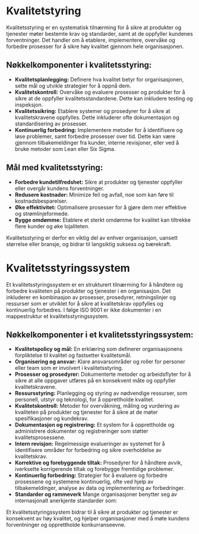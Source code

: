 # Kvalitetstyring
Kvalitetsstyring er en systematisk tilnærming for å sikre at produkter og tjenester møter bestemte krav og standarder, samt at de oppfyller kundenes forventninger. 
Det handler om å etablere, implementere, overvåke og forbedre prosesser for å sikre høy kvalitet gjennom hele organisasjonen.

## Nøkkelkomponenter i kvalitetsstyring:
* **Kvalitetsplanlegging:** Definere hva kvalitet betyr for organisasjonen, sette mål og utvikle strategier for å oppnå dem.
* **Kvalitetskontroll:** Overvåke og evaluere prosesser og produkter for å sikre at de oppfyller kvalitetsstandardene. Dette kan inkludere testing og inspeksjon.
* **Kvalitetssikring:** Etablere systemer og prosedyrer for å sikre at kvalitetskravene oppfylles. Dette inkluderer ofte dokumentasjon og standardisering av prosesser.
* **Kontinuerlig forbedring:** Implementere metoder for å identifisere og løse problemer, samt forbedre prosesser over tid. Dette kan være gjennom tilbakemeldinger fra kunder, interne revisjoner, eller ved å bruke metoder som Lean eller Six Sigma.

## Mål med kvalitetsstyring:
* **Forbedre kundetilfredshet:** Sikre at produkter og tjenester oppfyller eller overgår kundens forventninger.
* **Redusere kostnader:** Minimize feil og avfall, noe som kan føre til kostnadsbesparelser.
* **Øke effektivitet:** Optimalisere prosesser for å gjøre dem mer effektive og strømlinjeformede.
* **Bygge omdømme:** Etablere et sterkt omdømme for kvalitet kan tiltrekke flere kunder og øke lojaliteten.

Kvalitetsstyring er derfor en viktig del av enhver organisasjon, uansett størrelse eller bransje, og bidrar til langsiktig suksess og bærekraft.

# Kvalitetsstyringssystem
Et kvalitetsstyringssystem er en strukturert tilnærming for å håndtere og forbedre kvaliteten på produkter og tjenester i en organisasjon. 
Det inkluderer en kombinasjon av prosesser, prosedyrer, retningslinjer og ressurser som er utviklet for å sikre at kvalitetskrav oppfylles og kontinuerlig forbedres.
I følge ISO 9001 er ikke dokumenter i en mappestruktur et kvalitetsstyringssystem.

## Nøkkelkomponenter i et kvalitetsstyringssystem:
* **Kvalitetspolicy og mål:** En erklæring som definerer organisasjonens forpliktelse til kvalitet og fastsetter kvalitetsmål.
* **Organisering og ansvar:** Klare ansvarsområder og roller for personer eller team som er involvert i kvalitetsstyring.
* **Prosesser og prosedyrer:** Dokumenterte metoder og arbeidsflyter for å sikre at alle oppgaver utføres på en konsekvent måte og oppfyller kvalitetskravene.
* **Ressursstyring:** Planlegging og styring av nødvendige ressurser, som personell, utstyr og teknologi, for å opprettholde kvalitet.
* **Kvalitetskontroll:** Metoder for overvåkning, måling og vurdering av kvaliteten på produkter og tjenester for å sikre at de møter spesifikasjoner og kundekrav.
* **Dokumentasjon og registrering:** Et system for å opprettholde og administrere dokumenter og registreringer som støtter kvalitetsprosessene.
* **Intern revisjon:** Regelmessige evalueringer av systemet for å identifisere områder for forbedring og sikre overholdelse av kvalitetskrav.
* **Korrektive og forebyggende tiltak:** Prosedyrer for å håndtere avvik, iverksette korrigerende tiltak og forebygge fremtidige problemer.
* **Kontinuerlig forbedring:** Strategier for å evaluere og forbedre prosessene og systemene kontinuerlig, ofte ved hjelp av tilbakemeldinger, analyse av data og implementering av forbedringer.
* **Standarder og rammeverk** Mange organisasjoner benytter seg av internasjonalt anerkjente standarder som:

Et kvalitetsstyringssystem bidrar til å sikre at produkter og tjenester er konsekvent av høy kvalitet, og hjelper organisasjoner med å møte kundens forventninger og opprettholde konkurranseevne.
